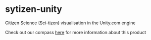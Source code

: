 # sytizen-unity
Citizen Science (Sci-tizen) visualisation in the Unity.com engine 


Check out our compass [here](http://ar.skinetics.tech/stellarios/compass) for more information about this product

<!--
Move `/server` into a separate submodule (or `styizen` into a submodule in another repo)
Add react config (for frontend framework) to react, then move it into `signal-k/polygon`
-->